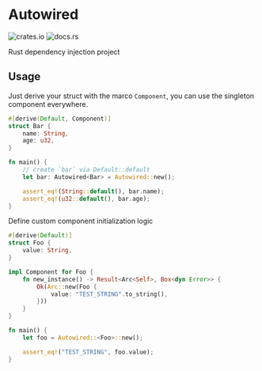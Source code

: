 # Autowired

![crates.io](https://img.shields.io/crates/v/autowired.svg)
![docs.rs](https://docs.rs/autowired/badge.svg)

Rust dependency injection project

## Usage

Just derive your struct with the marco `Component`, you can use the singleton component everywhere.

```rust
#[derive(Default, Component)]
struct Bar {
    name: String,
    age: u32,
}

fn main() {
    // create `bar` via Default::default
    let bar: Autowired<Bar> = Autowired::new();

    assert_eq!(String::default(), bar.name);
    assert_eq!(u32::default(), bar.age);
}
```

Define custom component initialization logic

```rust
#[derive(Default)]
struct Foo {
    value: String,
}

impl Component for Foo {
    fn new_instance() -> Result<Arc<Self>, Box<dyn Error>> {
        Ok(Arc::new(Foo {
            value: "TEST_STRING".to_string(),
        }))
    }
}

fn main() {
    let foo = Autowired::<Foo>::new();

    assert_eq!("TEST_STRING", foo.value);
}
```
